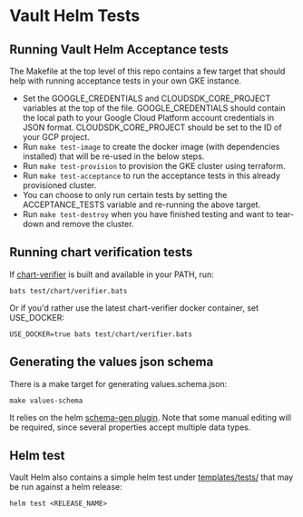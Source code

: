 # Vault Helm Tests

## Running Vault Helm Acceptance tests

The Makefile at the top level of this repo contains a few target that should help with running acceptance tests in your own GKE instance.

* Set the GOOGLE_CREDENTIALS and CLOUDSDK_CORE_PROJECT variables at the top of the file. GOOGLE_CREDENTIALS should contain the local path to your Google Cloud Platform account credentials in JSON format. CLOUDSDK_CORE_PROJECT should be set to the ID of your GCP project.
* Run `make test-image` to create the docker image (with dependencies installed) that will be re-used in the below steps.
* Run `make test-provision` to provision the GKE cluster using terraform.
* Run `make test-acceptance` to run the acceptance tests in this already provisioned cluster.
* You can choose to only run certain tests by setting the ACCEPTANCE_TESTS variable and re-running the above target.
* Run `make test-destroy` when you have finished testing and want to tear-down and remove the cluster.

## Running chart verification tests

If [chart-verifier](https://github.com/redhat-certification/chart-verifier) is built and available in your PATH, run:

    bats test/chart/verifier.bats

Or if you'd rather use the latest chart-verifier docker container, set
USE_DOCKER:

    USE_DOCKER=true bats test/chart/verifier.bats

## Generating the values json schema

There is a make target for generating values.schema.json:

    make values-schema

It relies on the helm [schema-gen plugin][schema-gen]. Note that some manual
editing will be required, since several properties accept multiple data types.

[schema-gen]: https://github.com/karuppiah7890/helm-schema-gen

## Helm test

Vault Helm also contains a simple helm test under
[templates/tests/](../templates/tests/) that may be run against a helm release:

    helm test <RELEASE_NAME>
